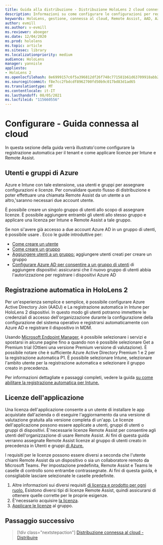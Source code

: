 ```yaml
---
title: Guida alla distribuzione - Distribuzione HoloLens 2 cloud connessa su larga scala con Remote Assist - Configurare
description: Informazioni su come configurare le configurazioni per registrare HoloLens dispositivi su una rete cloud connessa su larga scala con Remote Assist.
keywords: HoloLens, gestione, connessa al cloud, Remote Assist, AAD, Azure AD, MDM, gestione dei dispositivi mobili
author: evmill
ms.author: v-evmill
ms.reviewer: aboeger
ms.date: 12/04/2020
ms.prod: hololens
ms.topic: article
ms.sitesec: library
ms.localizationpriority: medium
audience: HoloLens
manager: yannisle
appliesto:
- HoloLens 2
ms.openlocfilehash: 8e6999157c6f5a396812df26f748c771581b61d63709918abb2ae45063810ef8
ms.sourcegitcommit: f8e7cc2fbdcdf8962700fd50b9c017bd83d1ad65
ms.translationtype: MT
ms.contentlocale: it-IT
ms.lasthandoff: 08/05/2021
ms.locfileid: "115660556"
---
```

# <a name="configure---cloud-connected-guide"></a>Configurare - Guida connessa al cloud

In questa sezione della guida verrà illustrato&#39;come configurare la registrazione automatica per il tenant e come applicare licenze per Intune e Remote Assist.

## <a name="azure-users-and-groups"></a>Utenti e gruppi di Azure

Azure e Intune con tale estensione, usa utenti e gruppi per assegnare configurazioni e licenze. Per convalidare questo flusso di distribuzione e poter effettuare una chiamata Remote Assist da un utente a un altro,&#39;saranno necessari due account utente.

È possibile creare un singolo gruppo di utenti allo scopo di assegnare licenze. È possibile aggiungere entrambi gli utenti allo stesso gruppo e applicare una licenza per Intune e Remote Assist a tale gruppo.

Se non si&#39;avere già accesso a due account Azure AD in un gruppo di utenti, è possibile usare . Ecco le guide introduttive per:

- [Come creare un utente](/mem/intune/fundamentals/quickstart-create-user)
- [Come creare un gruppo](/mem/intune/fundamentals/quickstart-create-group)
- [Aggiungere utenti a un gruppo:](/azure/active-directory/fundamentals/active-directory-groups-members-azure-portal) aggiungere utenti creati per creare un gruppo
- [Configurare Azure AD per consentire a un gruppo di utenti](/azure/active-directory/devices/azureadjoin-plan#configure-your-device-settings) di aggiungere dispositivi: assicurarsi che il nuovo gruppo di utenti abbia l'autorizzazione per registrare i dispositivi Azure AD

## <a name="auto-enrollment-on-hololens-2"></a>Registrazione automatica in HoloLens 2

Per un'esperienza semplice e semplice, è possibile configurare Azure Active Directory Join (AADJ) e La registrazione automatica in Intune per HoloLens 2 dispositivi. In questo modo gli utenti potranno immettere le credenziali di accesso dell'organizzazione durante la configurazione della configurazione del sistema operativo e registrarsi automaticamente con Azure AD e registrare il dispositivo in MDM.

Usando [Microsoft Endpoint Manager](https://endpoint.microsoft.com/#home), è possibile selezionare i servizi e spostarsi in alcune pagine fino a quando non è possibile selezionare Get a Premium trial (Ottieni una versione Premium versione di valutazione). È possibile notare che è sufficiente Azure Active Directory Premium 1 e 2 per la registrazione automatica P1. È possibile selezionare Intune, selezionare l'ambito utente per la registrazione automatica e selezionare il gruppo creato in precedenza.

Per informazioni dettagliate e passaggi completi, vedere la guida [su come abilitare la registrazione automatica per Intune.](/mem/intune/enrollment/quickstart-setup-auto-enrollment)

## <a name="application-licenses"></a>Licenze dell'applicazione

Una licenza dell'applicazione consente a un utente di installare le app acquistate dall'azienda o di eseguire l'aggiornamento da una versione di valutazione gratuita alla versione completa di un'app. Le licenze dell'applicazione possono essere applicate a utenti, gruppi di utenti o gruppi di dispositivi. È&#39;necessarie licenze Remote Assist per consentire agli utenti dell'organizzazione di usare Remote Assist. Ai fini di questa guida verranno assegnate Remote Assist licenze al gruppo di utenti creato in precedenza in Utenti e gruppi [di Azure.](hololens2-cloud-connected-configure.md#azure-users-and-groups)

I requisiti per le licenze possono essere diversi a seconda che l'utente chiami Remote Assist da un dispositivo o sia un collaboratore remoto da Microsoft Teams. Per impostazione predefinita, Remote Assist e Teams le caselle di controllo sono entrambe contrassegnate. Ai fini di questa guida, è consigliabile lasciare selezionate le caselle predefinite.

1. Altre informazioni sui diversi requisiti [di licenza e prodotto per ogni ruolo.](/dynamics365/mixed-reality/remote-assist/requirements#licensing-and-product-requirements-per-role) Esistono diversi tipi di licenze Remote Assist, quindi assicurarsi di ottenere quelle corrette per le proprie esigenze.
2. È&#39;necessario acquisire [la licenza](/dynamics365/mixed-reality/remote-assist/buy-remote-assist).
3. [Applicare le licenze](/dynamics365/mixed-reality/remote-assist/deploy-remote-assist) al gruppo.

## <a name="next-step"></a>Passaggio successivo

> [!div class="nextstepaction"]
> [Distribuzione connessa al cloud - Distribuire](hololens2-cloud-connected-deploy.md)